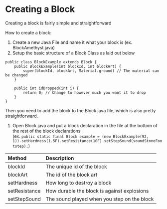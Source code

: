 # Creating a Block

Creating a block is fairly simple and straightforward  

How to create a block:  
1. Create a new Java File and name it what your block is (ex. BlockAmethyst.java)  
2. Setup the basic structure of a Block Class as laid out below
```
public class BlockExample extends Block {
    public BlockExample(int blockId, int blockArt) {
        super(blockId, blockArt, Material.ground) // The material can be changed
    }

    public int idDropped(int i) {
        return 0; // Change to however much you want it to drop
    }
}
```

Then you need to add the block to the Block.java file, which is also pretty straightforward.  
1. Open Block.java and put a block declaration in the file at the bottom of the rest of the block declarations  
(ex. `public static final Block example = (new BlockExample(92, 1)).setHardness(1.5F).setResistance(10F).setStepSound(soundStoneFootstep);`)  

| Method    | Description   |
| :---      | :--           |
| blockId          | The unique id of the block              |
| blockArt          | The id of the block art              |
| setHardness      | How long to destroy a block      |
| setResistance      | How durable the block is against explosions      |
| setStepSound      | The sound played when you step on the block      |